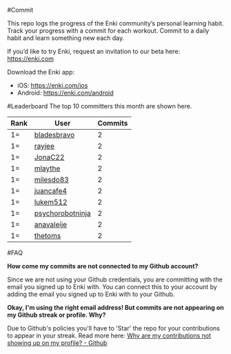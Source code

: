 #Commit

This repo logs the progress of the Enki community’s personal learning habit. Track your progress with a commit for each workout. Commit to a daily habit and learn something new each day.

If you’d like to try Enki, request an invitation to our beta here: https://enki.com

Download the Enki app: 
 - iOS: https://enki.com/ios
 - Android: https://enki.com/android

#Leaderboard
The top 10 committers this month are shown here.

| Rank | User | Commits |
|------|------|---------|
|1=|[bladesbravo](https://github.com/bladesbravo)|2|
|1=|[rayjee](https://github.com/rayjee)|2|
|1=|[JonaC22](https://github.com/JonaC22)|2|
|1=|[mlaythe](https://github.com/mlaythe)|2|
|1=|[milesdo83](https://github.com/milesdo83)|2|
|1=|[juancafe4](https://github.com/juancafe4)|2|
|1=|[lukem512](https://github.com/lukem512)|2|
|1=|[psychorobotninja](https://github.com/psychorobotninja)|2|
|1=|[anavaleije](https://github.com/anavaleije)|2|
|1=|[thetoms](https://github.com/thetoms)|2|

#FAQ

**How come my commits are not connected to my Github account?**

Since we are not using your Github credentials, you are committing with the email you signed up to Enki with. You can connect this to your account by adding the email you signed up to Enki with to your Github.

**Okay, I'm using the right email address! But commits are not appearing on my Github streak or profile. Why?**

Due to Github's policies you'll have to 'Star' the repo for your contributions to appear in your streak. Read more here: [Why are my contributions not showing up on my profile? - Github](https://help.github.com/articles/why-are-my-contributions-not-showing-up-on-my-profile/)
